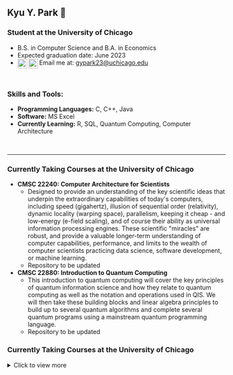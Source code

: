## Kyu Y. Park 👋 

### Student at the University of Chicago

- B.S. in Computer Science and B.A. in Economics
- Expected graduation date: June 2023
- Email me at: gypark23@uchicago.edu
[<img align="left" alt="codeSTACKr | LinkedIn" width="22px" src="https://cdn.jsdelivr.net/npm/simple-icons@v3/icons/gmail.svg" />][email]
[<img align="left" alt="codeSTACKr | LinkedIn" width="22px" src="https://cdn.jsdelivr.net/npm/simple-icons@v3/icons/linkedin.svg" />][linkedin]
<br />

### Skills and Tools:

- **Programming Languages:** C, C++, Java
- **Software:** MS Excel
- **Currently Learning:** R, SQL, Quantum Computing, Computer Architecture 

<br />

---

### Currently Taking Courses at the University of Chicago

- **CMSC 22240: Computer Architecture for Scientists**
  - Designed to provide an understanding of the key scientific ideas that underpin the extraordinary capabilities of today's computers, including speed (gigahertz), illusion of sequential order (relativity), dynamic locality (warping space), parallelism, keeping it cheap - and low-energy (e-field scaling), and of course their ability as universal information processing engines. These scientific "miracles" are robust, and provide a valuable longer-term understanding of computer capabilities, performance, and limits to the wealth of computer scientists practicing data science, software development, or machine learning.
  - Repository to be updated
- **CMSC 22880: Introduction to Quantum Computing**
  - This introduction to quantum computing will cover the key principles of quantum information science and how they relate to quantum computing as well as the notation and operations used in QIS. We will then take these building blocks and linear algebra principles to build up to several quantum algorithms and complete several quantum programs using a mainstream quantum programming language.
  - Repository to be updated

### Currently Taking Courses at the University of Chicago
<details>
  <summary>  Click to view more </summary>

- **CMSC 15100: Introduction to Computer Science I**
  - This sequence, which is recommended for all students planning to take more advanced courses in computer science, introduces computer science mostly through the study of programming in functional (Scheme) and imperative (C) programming languages. Topics include program design, control and data abstraction, recursion and induction, higher-order programming, types and polymorphism, time and space analysis, memory management, and data structures including lists, trees, and graphs.
  - [Repository](https://github.com/gypark23/CS151)
- **CMSC 15200: Introduction to Computer Science II**
  - This sequence, which is recommended for all students planning to take more advanced courses in computer science, introduces computer science mostly through the study of programming in functional (Scheme) and imperative (C) programming languages. Topics include program design, control and data abstraction, recursion and induction, higher-order programming, types and polymorphism, time and space analysis, memory management, and data structures including lists, trees, and graphs. 
  - [Repository](https://github.com/gypark23/CS152)
- **CMSC 15400: Introduction to Computer Systems**
  - This course covers the basics of computer systems from a programmer's perspective. Topics include data representation, machine language programming, exceptions, memory systems, and being the client of an operating system. Our goal is to help students be more effective programmers and to prepare students for advanced systems courses, such as architecture, compilers, operating systems, and networks. The course involves homeworks, exams, labs, and programming projects. Proficiency in C programming is assumed, as per the course pre-requisites.
  - [Repository](https://github.com/gypark23/CS154)
- **[CMSC 22000: Introduction to Software Development](https://uchicago-cs.github.io/cmsc22000/)**
  - Developing a software system (e.g., an application, a web server, an operating system, etc.) requires much more than just knowing how to program. Software development encompasses multiple activities, such as systems design, implementation, testing, debugging, deployment, documentation, and maintenance, all weaved together by following a specific methodology. Not just that, software development is a highly collaborative activity, where certain skills, like effective communication and the ability to give/receive feedback, can be key to the success of a software project. This class bridges the gap between knowing how to program and knowing how to develop software: it is intended for students who have recently completed CMSC 15200 Introduction to Computer Science 2 or CMSC 16200 Honors Introduction to Computer Science 2, and will cover fundamental concepts and skills in software development, providing a solid foundation before students move on to majors-level classes that require developing complex software systems. The class will cover foundational topics in software development in lectures, but will also include hands-on homeworks, guest lectures from industry speakers, and a collaborative quarter-long project, where the entire class, divided into teams with specific responsibilities, will work on developing new features for an existing software system.
  - [Repository](https://github.com/gypark23/STAT234)
- **STAT 23400: Statistical Models and Method 1**
  - This course is recommended for students throughout the natural and social sciences who want a broad background in statistical methodology and exposure to probability models and the statistical concepts underlying the methodology. Probability is developed for the purpose of modeling outcomes of random phenomena. Random variables and their expectations are studied; including means and variances of linear combinations and an introduction to conditional expectation. Binomial, Poisson, normal and other standard probability distributions are considered. Some probability models are studied mathematically, and others are studied via computer simulation. Sampling distributions and related statistical methods are explored mathematically, studied via simulation, and illustrated on data. Methods include, but are not limited to, inference for means and proportions for one- and two-sample problems, two-way tables, correlation, and simple linear regression. Graphical and numerical data description are used for exploration, communication of results, and comparing mathematical consequences of probability models and data. Mathematics employed is to the level of single-variable differential and integral calculus and sequences and series.
  - [Repository](https://github.com/gypark23/STAT234)

</details>

[email]: mailto:gypark23@uchicago.edu
[linkedin]: https://linkedin.com/in/codeSTACKr
